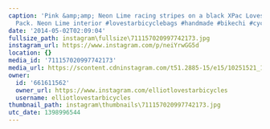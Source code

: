 ```yaml
---
caption: 'Pink &amp;amp; Neon Lime racing stripes on a black XPac Lovestar Saddle
  Pack. Neon Lime interior #lovestarbicyclebags #handmade #bikechi #cycling #racingstripesmakeyoufaster'
date: '2014-05-02T02:09:04'
fullsize_path: instagram\fullsize\711157020997742173.jpg
instagram_url: https://www.instagram.com/p/neiYrwGG5d
location: {}
media_id: '711157020997742173'
media_url: https://scontent.cdninstagram.com/t51.2885-15/e15/10251521_1402487536698741_1979969790_n.jpg?ig_cache_key=NzExMTU3MDIwOTk3NzQyMTcz.2
owner:
  id: '661611562'
  owner_url: https://www.instagram.com/elliotlovestarbicycles
  username: elliotlovestarbicycles
thumbnail_path: instagram\thumbnails\711157020997742173.jpg
utc_date: 1398996544
---
```

